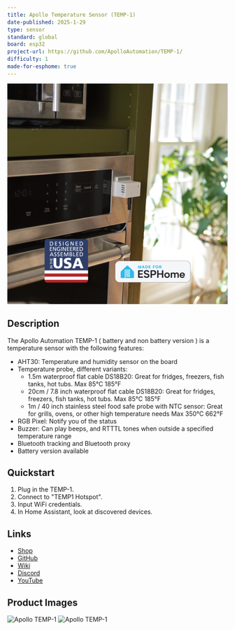 ```yaml
---
title: Apollo Temperature Sensor (TEMP-1)
date-published: 2025-1-29
type: sensor
standard: global
board: esp32
project-url: https://github.com/ApolloAutomation/TEMP-1/
difficulty: 1
made-for-esphome: true
---
```


![Apollo TEMP-1](Apollo-TEMP-1B_3.png "Apollo TEMP-1")

## Description

The Apollo Automation TEMP-1 ( battery and non battery version ) is a temperature sensor with the following features:

- AHT30: Temperature and humidity sensor on the board
- Temperature probe, different variants:
  - 1.5m waterproof flat cable DS18B20: Great for fridges, freezers, fish tanks, hot tubs. Max 85°C 185°F
  - 20cm / 7.8 inch waterproof flat cable DS18B20: Great for fridges, freezers, fish tanks, hot tubs. Max 85°C 185°F
  - 1m / 40 inch stainless steel food safe probe with NTC sensor: Great for grills, ovens, or other high temperature needs Max 350°C 662°F
- RGB Pixel: Notify you of the status
- Buzzer: Can play beeps, and RTTTL tones when outside a specified temperature range
- Bluetooth tracking and Bluetooth proxy
- Battery version available

## Quickstart

1. Plug in the TEMP-1.
2. Connect to "TEMP1 Hotspot".
3. Input WiFi credentials.
4. In Home Assistant, look at discovered devices.

## Links

- [Shop](https://apolloautomation.com/products/temp-1-temperature-probe-for-home-assistant?utm_source=esphome&utm_medium=social)
- [GitHub](https://github.com/ApolloAutomation/TEMP-1)
- [Wiki](https://wiki.apolloautomation.com/)
- [Discord](https://dsc.gg/ApolloAutomation)
- [YouTube](https://www.youtube.com/@ApolloAutomation)

## Product Images

![Apollo TEMP-1](Apollo-TEMP-1_2.jpg "Apollo TEMP-1")
![Apollo TEMP-1](Apollo-TEMP-1_1.jpg "Apollo TEMP-1")

